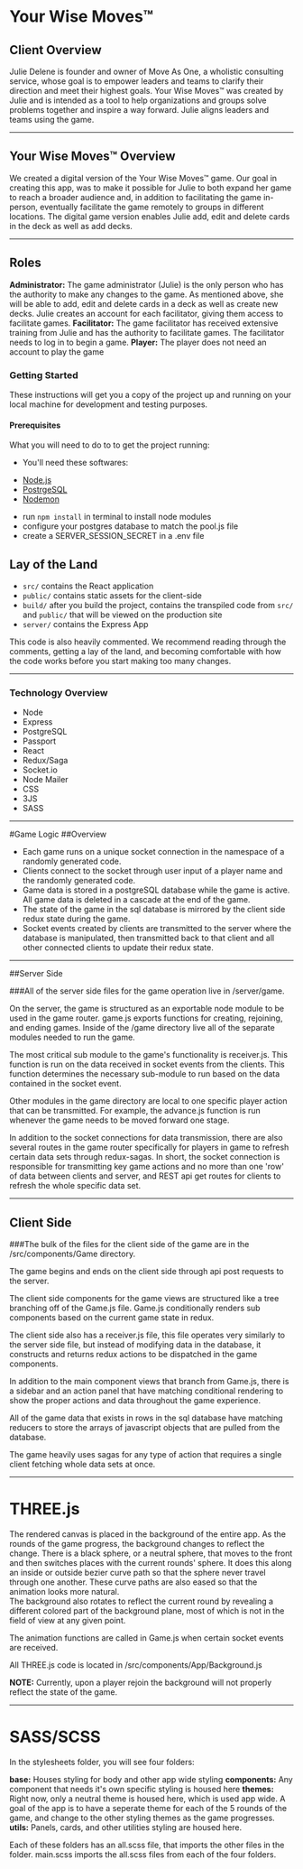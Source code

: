 # Your Wise Moves™

## Client Overview
Julie Delene is founder and owner of Move As One, a wholistic consulting service, whose goal is to empower leaders and teams to clarify their direction and meet their highest goals. Your Wise Moves™ was created by Julie and is intended as a tool to help organizations and groups solve problems together and inspire a way forward. Julie aligns leaders and teams using the game.

------------
## Your Wise Moves™ Overview
We created a digital version of the Your Wise Moves™ game. Our goal in creating this app, was to make it possible for Julie to both expand her game to reach a broader audience and, in addition to facilitating the game in-person, eventually facilitate the game remotely to groups in different locations. The digital game version enables Julie add, edit and delete cards in the deck as well as add decks.

------------
## Roles

**Administrator:** The game administrator (Julie) is the only person who has the authority to make any changes to the game. As mentioned above, she will be able to add, edit and delete cards in a deck as well as create new decks. Julie creates an account for each facilitator, giving them access to facilitate games.
**Facilitator:** The game facilitator has received extensive training from Julie and has the authority to facilitate games. The facilitator needs to log in to begin a game.
**Player:** The player does not need an account to play the game
### Getting Started
These instructions will get you a copy of the project up and running on your local machine for development and testing purposes.
#### Prerequisites
What you will need to do to to get the project running:
* You'll need these softwares:
- [Node.js](https://nodejs.org/en/)
- [PostrgeSQL](https://www.postgresql.org/)
- [Nodemon](https://nodemon.io/)
* run
```npm install```
in terminal to install node modules
* configure your postgres database to match the pool.js file
* create a SERVER_SESSION_SECRET in a .env file

## Lay of the Land

* `src/` contains the React application
* `public/` contains static assets for the client-side
* `build/` after you build the project, contains the transpiled code from `src/` and `public/` that will be viewed on the production site
* `server/` contains the Express App

This code is also heavily commented. We recommend reading through the comments, getting a lay of the land, and becoming comfortable with how the code works before you start making too many changes.

------------
### Technology Overview
* Node
* Express
* PostgreSQL
* Passport
* React
* Redux/Saga
* Socket.io
* Node Mailer
* CSS
* 3JS
* SASS

------------
#Game Logic
##Overview
* Each game runs on a unique socket connection in the namespace of a randomly generated code.
* Clients connect to the socket through user input of a player name and the randomly generated code. 
* Game data is stored in a postgreSQL database while the game is active. All game data is deleted in a cascade at the end of the game. 
* The state of the game in the sql database is mirrored by the client side redux state during the game.
* Socket events created by clients are transmitted to the server where the database is manipulated, then transmitted back to that client and all other connected clients to update their redux state. 

------------
##Server Side

###All of the server side files for the game operation live in /server/game.

On the server, the game is structured as an exportable node module to be used in the game router. game.js exports functions for creating, rejoining, and ending games. Inside of the /game directory live all of the separate modules needed to run the game. 

The most critical sub module to the game's functionality is receiver.js.
This function is run on the data received in socket events from the clients. 
This function determines the necessary sub-module to run based on the data contained in the socket event. 

Other modules in the game directory are local to one specific player action that can be transmitted. For example, the advance.js function is run whenever the game needs to be moved forward one stage. 

In addition to the socket connections for data transmission, there are also several routes in the game router specifically for players in game to refresh certain data sets through redux-sagas. In short, the socket connection is responsible for transmitting key game actions and no more than one 'row' of data between clients and server, and REST api get routes for clients to refresh the whole specific data set. 

------------
## Client Side

###The bulk of the files for the client side of the game are in the /src/components/Game directory. 

The game begins and ends on the client side through api post requests to the server.

The client side components for the game views are structured like a tree branching off of the Game.js file. Game.js conditionally renders sub components based on the current game state in redux. 

The client side also has a receiver.js file, this file operates very similarly to the server side file, but instead of modifying data in the database, it constructs and returns redux actions to be dispatched in the game components.

In addition to the main component views that branch from Game.js, there is a sidebar and an action panel that have matching conditional rendering to show the proper actions and data throughout the game experience.

All of the game data that exists in rows in the sql database have matching reducers to store the arrays of javascript objects that are pulled from the database.

The game heavily uses sagas for any type of action that requires a single client fetching whole data sets at once.

------------
# THREE.js

The rendered canvas is placed in the background of the entire app.  As the rounds of the game progress, the background
changes to reflect the change.  There is a black sphere, or a neutral sphere, that moves to the front and then 
switches places with the current rounds' sphere.  It does this along an inside or outside bezier curve path so that
the sphere never travel through one another.  These curve paths are also eased so that the animation looks more natural.  
The background also rotates to reflect the current round by revealing a different colored part of the background plane, most
of which is not in the field of view at any given point.

The animation functions are called in Game.js when certain socket events are received.  

All THREE.js code is located in /src/components/App/Background.js

**NOTE:**  Currently, upon a player rejoin the background will not properly reflect the state of the game.

------------
# SASS/SCSS

In the stylesheets folder, you will see four folders:

**base:** Houses styling for body and other app wide styling
**components:** Any component that needs it's own specific styling is housed here
**themes:**  Right now, only a neutral theme is housed here, which is used app wide.  A goal of the app is to have a seperate
         theme for each of the 5 rounds of the game, and change to the other styling themes as the game progresses.
**utils:**  Panels, cards, and other utilities styling are housed here.  

Each of these folders has an all.scss file, that imports the other files in the folder.  main.scss imports the all.scss
files from each of the four folders.  

 